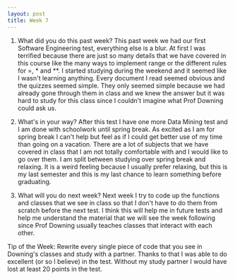 ```yaml
---
layout: post
title: Week 7
---
```


1. What did you do this past week?
This past week we had our first Software Engineering test, everything else is a blur. At first I was terrified because there are just so many details that we have covered in this course like the many ways to implement range or the different rules for =, * and **. I started studying during the weekend and it seemed like I wasn't learning anything. Every document I read seemed obvious and the quizzes seemed simple. They only seemed simple because we had already gone through them in class and we knew the answer but it was hard to study for this class since I couldn't imagine what Prof Downing could ask us.

2. What's in your way?
After this test I have one more Data Mining test and I am done with schoolwork until spring break. As excited as I am for spring break I can't help but feel as if I could get better use of my time than going on a vacation. There are a lot of subjects that we have covered in class that I am not totally comfortable with and I would like to go over them. I am split between studying over spring break and relaxing. It is a weird feeling because I usually prefer relaxing, but this is my last semester and this is my last chance to learn something before graduating.

3. What will you do next week?
Next week I try to code up the functions and classes that we see in class so that I don't have to do them from scratch before the next test. I think this will help me in future tests and help me understand the material that we will see the week following since Prof Downing usually teaches classes that interact with each other.

Tip of the Week: Rewrite every single piece of code that you see in Downing's classes and study with a partner. Thanks to that I was able to do excellent (or so I believe) in the test. Without my study partner I would have lost at least 20 points in the test.
